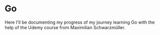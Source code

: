 # Go

Here I'll be documenting my progress of my journey learning Go with the help of the Udemy course from Maximilian Schwarzmüller.
